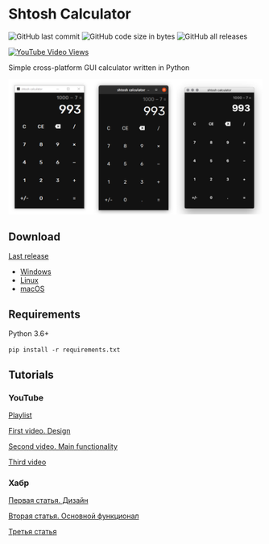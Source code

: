 # Shtosh Calculator

![GitHub last commit](https://img.shields.io/github/last-commit/lesskop/shtosh-calculator)
![GitHub code size in bytes](https://img.shields.io/github/languages/code-size/lesskop/shtosh-calculator)
![GitHub all releases](https://img.shields.io/github/downloads/lesskop/shtosh-calculator/total)

<a href="https://www.youtube.com/watch?v=q3ma5waVGb0">
<img src="https://img.shields.io/youtube/views/q3ma5waVGb0" alt="YouTube Video Views">
</a>

Simple cross-platform GUI calculator written in Python

![shtosh calculator](shtosh-calculator.png)

## Download

[Last release](https://github.com/lesskop/shtosh-calculator/releases/tag/v1.0)

- [Windows](https://github.com/lesskop/shtosh-calculator/releases/download/v1.0/shtosh-calculator-v1.0-win64.zip)
- [Linux](https://github.com/lesskop/shtosh-calculator/releases/download/v1.0/shtosh-calculator-v1.0-linux64.tar.gz)
- [macOS](https://github.com/lesskop/shtosh-calculator/releases/download/v1.0/shtosh-calculator-v1.0-macos.tar.gz)

## Requirements

Python 3.6+

`pip install -r requirements.txt`

## Tutorials

### YouTube

[Playlist](https://youtube.com/playlist?list=PLYnS0rRL606FQ3c4MURxJSNCIT0rrTUzB)

[First video. Design](https://youtu.be/q3ma5waVGb0)

[Second video. Main functionality](https://youtu.be/z5WbSgIJU_s)

[Third video](https://youtu.be/F2HXymOhfSQ)

### Хабр

[Первая статья. Дизайн](https://habr.com/p/586730/)

[Вторая статья. Основной функционал](https://habr.com/p/587276/)

[Третья статья](https://habr.com/p/589847/)